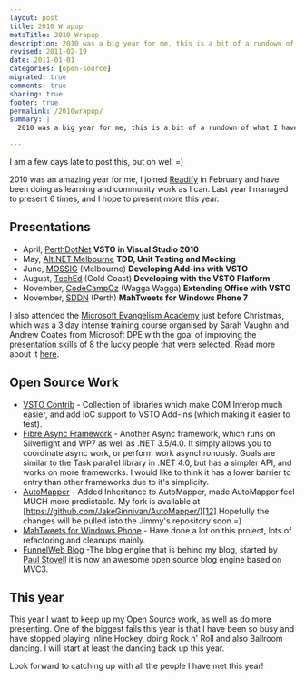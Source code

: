 ```yaml
---
layout: post
title: 2010 Wrapup
metaTitle: 2010 Wrapup
description: 2010 was a big year for me, this is a bit of a rundown of what I have done
revised: 2011-02-19
date: 2011-01-01
categories: [open-source]
migrated: true
comments: true
sharing: true
footer: true
permalink: /2010wrapup/
summary: | 
  2010 was a big year for me, this is a bit of a rundown of what I have done

---
```

I am a few days late to post this, but oh well =)

2010 was an amazing year for me, I joined [Readify][1] in February and have been doing as learning and community work as I can. Last year I managed to present 6 times, and I hope to present more this year.

Presentations
-------------

 - April, [PerthDotNet][2] **VSTO in Visual Studio 2010**
 - May, [Alt.NET Melbourne][3] **TDD, Unit Testing and Mocking**
 - June, [MOSSIG][4] (Melbourne) **Developing Add-ins with VSTO**
 - August, [TechEd][5] (Gold Coast) **Developing with the VSTO Platform**
 - November, [CodeCampOz][6] (Wagga Wagga) **Extending Office with VSTO**
 - November, [SDDN][7] (Perth) **MahTweets for Windows Phone 7**

I also attended the [Microsoft Evangelism Academy][8] just before Christmas, which was a 3 day intense training course organised by Sarah Vaughn and Andrew Coates from Microsoft DPE with the goal of improving the presentation skills of 8 the lucky people that were selected. Read more about it [here][8].

Open Source Work
----------------

 - [VSTO Contrib][9] - Collection of libraries which make COM Interop much easier, and add IoC support to VSTO Add-ins (which making it easier to test).
 - [Fibre Async Framework][10] - Another Async framework, which runs on Silverlight and WP7 as well as .NET 3.5/4.0. It simply allows you to coordinate async work, or perform work asynchronously. Goals are similar to the Task parallel library in .NET 4.0, but has a simpler API, and works on more frameworks. I would like to think it has a lower barrier to entry than other frameworks due to it's simplicity.
 - [AutoMapper][11] - Added Inheritance to AutoMapper, made AutoMapper feel MUCH more predictable. My fork is available at [https://github.com/JakeGinnivan/AutoMapper/][12] Hopefully the changes will be pulled into the Jimmy's repository soon =)
 - [MahTweets for Windows Phone][13] - Have done a lot on this project, lots of refactoring and cleanups mainly.
 - [FunnelWeb Blog][14]  -The blog engine that is behind my blog, started by [Paul Stovell][15] it is now an awesome open source blog engine based on MVC3.

This year
---------

This year I want to keep up my Open Source work, as well as do more presenting. One of the biggest fails this year is that I have been so busy and have stopped playing Inline Hockey, doing Rock n' Roll and also Ballroom dancing. I will start at least the dancing back up this year.

Look forward to catching up with all the people I have met this year!


  [1]: http://readify.net
  [2]: http://perthdotnet.org
  [3]: http://melbourne.ozalt.net
  [4]: http://www.sharepointusers.org.au/MOSSIG/default.aspx
  [5]: http://australia.msteched.com/
  [6]: http://codecampoz.com/
  [7]: http://sddn.org.au
  [8]: /evangeloz2010
  [9]: http://vstocontrib.codeplex.com/
  [10]: http://fibre.codeplex.com/
  [11]: https://github.com/jbogard/AutoMapper
  [12]: https://github.com/JakeGinnivan/AutoMapper/
  [13]: http://mahtweetswp7.codeplex.com/
  [14]: http://code.google.com/p/funnelweb/
  [15]: http://www.paulstovell.com/